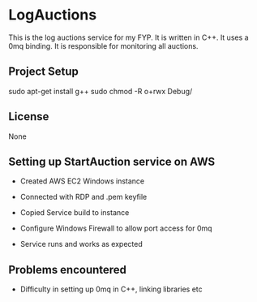 # LogAuctions
This is the log auctions service for my FYP. It is written in C++. It uses a 0mq binding.
It is responsible for monitoring all auctions.

## Project Setup

sudo apt-get install g++
sudo chmod -R o+rwx Debug/

## License

None

## Setting up StartAuction service on AWS

- Created AWS EC2 Windows instance
- Connected with RDP and .pem keyfile
- Copied Service build to instance
- Configure Windows Firewall to allow port access for 0mq

- Service runs and works as expected

## Problems encountered

- Difficulty in setting up 0mq in C++, linking libraries etc

